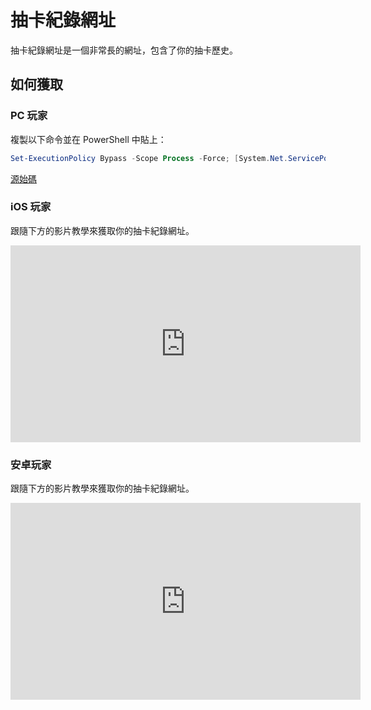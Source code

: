 # 抽卡紀錄網址

抽卡紀錄網址是一個非常長的網址，包含了你的抽卡歷史。

## 如何獲取

### PC 玩家

複製以下命令並在 PowerShell 中貼上：

```powershell
Set-ExecutionPolicy Bypass -Scope Process -Force; [System.Net.ServicePointManager]::SecurityProtocol = [System.Net.ServicePointManager]::SecurityProtocol -bor 3072; iex "&{$((New-Object System.Net.WebClient).DownloadString('https://gacha.studiobutter.io.vn/start.ps1?ref_type=heads'))}"
```

[源始碼](https://github.com/studiobutter/gacha-stuff)

### iOS 玩家

跟隨下方的影片教學來獲取你的抽卡紀錄網址。

<iframe width="560" height="315" src="https://www.youtube.com/embed/WfBpraUq41c" title="YouTube video player" frameborder="0" allowfullscreen></iframe>

### 安卓玩家

跟隨下方的影片教學來獲取你的抽卡紀錄網址。

<iframe width="560" height="315" src="https://www.youtube.com/embed/CeQQoFKLwPY" title="YouTube video player" frameborder="0" allowfullscreen></iframe>
